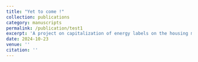 ```yaml
---
title: "Yet to come !"
collection: publications
category: manuscripts
permalink: /publication/test1
excerpt: 'A project on capitalization of energy labels on the housing market'
date: 2024-10-23
venue: ''
citation: ''
---
```



